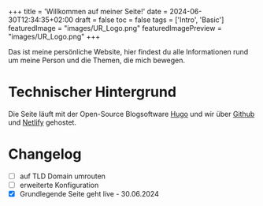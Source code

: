 +++
title = 'Willkommen auf meiner Seite!'
date = 2024-06-30T12:34:35+02:00
draft = false
toc = false
tags = ['Intro', 'Basic']
featuredImage = "images/UR_Logo.png"
featuredImagePreview = "images/UR_Logo.png"
+++



Das ist meine persönliche Website, hier findest du alle Informationen rund um meine Person und die Themen, die mich bewegen.<!--more-->

# Technischer Hintergrund

Die Seite läuft mit der Open-Source Blogsoftware [Hugo](www.gohugo.io) und wir über [Github](www.github.com) und [Netlify](www.netlify.com) gehostet.

# Changelog

- [ ] auf TLD Domain umrouten
- [ ] erweiterte Konfiguration
- [x] Grundlegende Seite geht live - 30.06.2024
